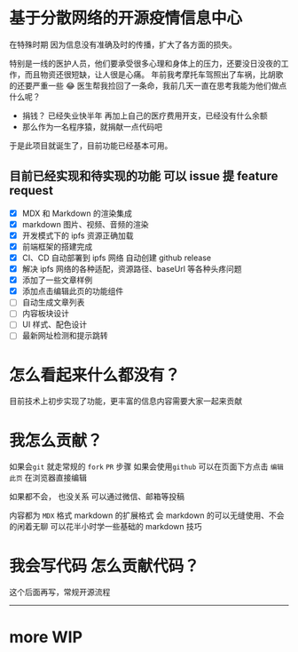 # 基于分散网络的开源疫情信息中心

在特殊时期 因为信息没有准确及时的传播，扩大了各方面的损失。

特别是一线的医护人员，他们要承受很多心理和身体上的压力，还要没日没夜的工作，而且物资还很短缺，让人很是心痛。
年前我考摩托车驾照出了车祸，比胡歌的还要严重一些 😂 医生帮我捡回了一条命，我前几天一直在思考我能为他们做点什么呢？

- 捐钱？ 已经失业快半年 再加上自己的医疗费用开支，已经没有什么余额
- 那么作为一名程序猿，就捐献一点代码吧

于是此项目就诞生了，目前功能已经基本可用。

## 目前已经实现和待实现的功能 可以 issue 提 feature request

- [x] MDX 和 Markdown 的渲染集成
- [x] markdown 图片、视频、音频的渲染
- [x] 开发模式下的 ipfs 资源正确加载
- [x] 前端框架的搭建完成
- [x] CI、CD 自动部署到 ipfs 网络 自动创建 github release
- [x] 解决 ipfs 网络的各种适配，资源路径、baseUrl 等各种头疼问题
- [x] 添加了一些文章样例
- [x] 添加点击编辑此页的功能组件
- [ ] 自动生成文章列表
- [ ] 内容板块设计
- [ ] UI 样式、配色设计
- [ ] 最新网址检测和提示跳转

# 怎么看起来什么都没有？

目前技术上初步实现了功能，更丰富的信息内容需要大家一起来贡献

# 我怎么贡献？

如果会`git` 就走常规的 `fork` `PR` 步骤
如果会使用`github` 可以在页面下方点击 `编辑此页` 在浏览器直接编辑

如果都不会， 也没关系 可以通过微信、邮箱等投稿

内容都为 `MDX` 格式 markdown 的扩展格式 会 markdown 的可以无缝使用、不会的闲着无聊 可以花半小时学一些基础的 markdown 技巧

# 我会写代码 怎么贡献代码？

这个后面再写，常规开源流程

---

# more WIP
